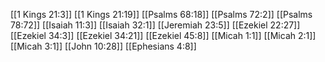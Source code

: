 [[1 Kings 21:3]]
[[1 Kings 21:19]]
[[Psalms 68:18]]
[[Psalms 72:2]]
[[Psalms 78:72]]
[[Isaiah 11:3]]
[[Isaiah 32:1]]
[[Jeremiah 23:5]]
[[Ezekiel 22:27]]
[[Ezekiel 34:3]]
[[Ezekiel 34:21]]
[[Ezekiel 45:8]]
[[Micah 1:1]]
[[Micah 2:1]]
[[Micah 3:1]]
[[John 10:28]]
[[Ephesians 4:8]]
